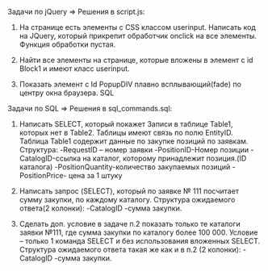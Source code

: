 Задачи по jQuery => Решения в script.js:
1. На странице есть элементы с CSS классом userinput. Написать код на JQuery, который прикрепит
обработчик onclick на все элементы. Функция обработки пустая.

2. Найти все элементы на странице, которые вложены в элемент с id Block1 и имеют класс
userinput.

3. Показать элемент с Id PopupDIV плавно всплывающий(fade) по центру окна браузера.
SQL

Задачи по SQL => Решения в sql_commands.sql:
1. Написать SELECT, который покажет Записи в таблице Table1, которых нет в Table2. Таблицы
имеют связь по полю EntityID.
Таблица Table1 содержит данные по закупке позиций по заявкам.
Структура:
-RequestID – номер заявки
-PositionID-Номер позиции
-CatalogID-ссылка на каталог, которому принадлежит позиция.(ID каталога)
-PositionQuantity-количество закупаемых позиций
-PositionPrice- цена за 1 штуку

2. Написать запрос (SELECT), который по заявке № 111 посчитает сумму закупки, по каждому
каталогу.
Структура ожидаемого ответа(2 колонки):
-CatalogID
-сумма закупки.

3. Сделать доп. условие в задаче п.2 показать только те каталоги заявки №111, где сумма закупки
по каталогу более 100 000. Условие – только 1 команда SELECT и без использования вложенных
SELECT.
Структура ожидаемого ответа такая же как и в п.2 (2 колонки):
-CatalogID
-сумма закупки.
